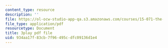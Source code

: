 ```yaml
---
content_type: resource
description: ''
file: https://ol-ocw-studio-app-qa.s3.amazonaws.com/courses/15-071-the-analytics-edge-spring-2017/934aa17f83cb7f96495cdfc09136d1e4_D-9R7zfUTWw.pdf
file_type: application/pdf
resourcetype: Document
title: 3play pdf file
uid: 934aa17f-83cb-7f96-495c-dfc09136d1e4
---
```

